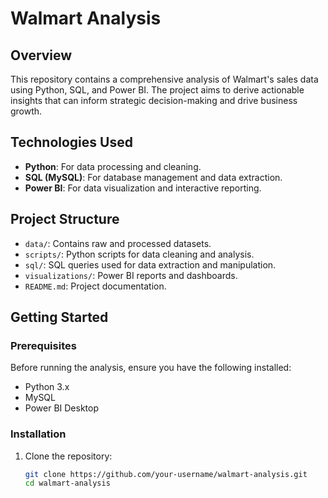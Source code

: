 # Walmart Analysis

## Overview

This repository contains a comprehensive analysis of Walmart's sales data using Python, SQL, and Power BI. The project aims to derive actionable insights that can inform strategic decision-making and drive business growth.

## Technologies Used

- **Python**: For data processing and cleaning.
- **SQL (MySQL)**: For database management and data extraction.
- **Power BI**: For data visualization and interactive reporting.

## Project Structure

- `data/`: Contains raw and processed datasets.
- `scripts/`: Python scripts for data cleaning and analysis.
- `sql/`: SQL queries used for data extraction and manipulation.
- `visualizations/`: Power BI reports and dashboards.
- `README.md`: Project documentation.

## Getting Started

### Prerequisites

Before running the analysis, ensure you have the following installed:

- Python 3.x
- MySQL
- Power BI Desktop

### Installation

1. Clone the repository:
   ```bash
   git clone https://github.com/your-username/walmart-analysis.git
   cd walmart-analysis
